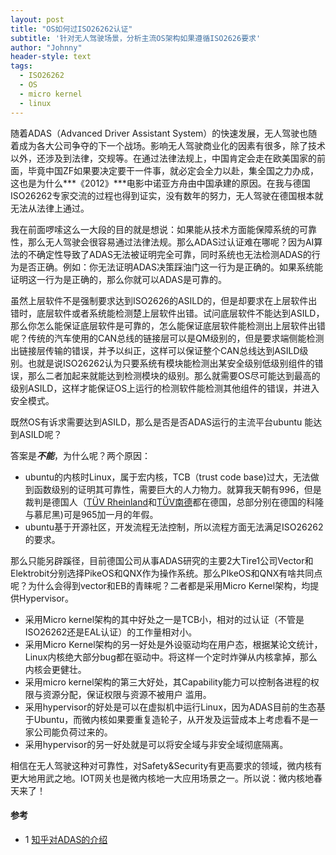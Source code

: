 ```yaml
---
layout: post
title: "OS如何过ISO26262认证"
subtitle: '针对无人驾驶场景，分析主流OS架构如果遵循ISO2626要求'
author: "Johnny"
header-style: text
tags:
  - ISO26262
  - OS 
  - micro kernel
  - linux
---
```


随着ADAS（Advanced Driver Assistant System）的快速发展，无人驾驶也随着成为各大公司争夺的下一个战场。影响无人驾驶商业化的因素有很多，除了技术以外，还涉及到法律，交规等。在通过法律法规上，中国肯定会走在欧美国家的前面，毕竟中国ZF如果要决定要干一件事，就必定会全力以赴，集全国之力办成，这也是为什么***《2012》***电影中诺亚方舟由中国承建的原因。在我与德国ISO26262专家交流的过程也得到证实，没有数年的努力，无人驾驶在德国根本就无法从法律上通过。

我在前面啰嗦这么一大段的目的就是想说：如果能从技术方面能保障系统的可靠性，那么无人驾驶会很容易通过法律法规。那么ADAS过认证难在哪呢？因为AI算法的不确定性导致了ADAS无法被证明完全可靠，同时系统也无法检测ADAS的行为是否正确。例如：你无法证明ADAS决策踩油门这一行为是正确的。如果系统能证明这一行为是正确的，那么你就可以ADAS是可靠的。

虽然上层软件不是强制要求达到ISO2626的ASILD的，但是却要求在上层软件出错时，底层软件或者系统能检测楚上层软件出错。试问底层软件不能达到ASILD，那么你怎么能保证底层软件是可靠的，怎么能保证底层软件能检测出上层软件出错呢？传统的汽车使用的CAN总线的链接层可以是QM级别的，但是要求端侧能检测出链接层传输的错误，并予以纠正，这样可以保证整个CAN总线达到ASILD级别。也就是说ISO26262认为只要系统有模块能检测出某安全级别低级别组件的错误，那么二者加起来就能达到检测模块的级别。那么就需要OS尽可能达到最高的级别ASILD，这样才能保证OS上运行的检测软件能检测其他组件的错误，并进入安全模式。

既然OS有诉求需要达到ASILD，那么是否是否ADAS运行的主流平台ubuntu 能达到ASILD呢？

答案是***不能***，为什么呢？两个原因：

- ubuntu的内核时Linux，属于宏内核，TCB（trust code base)过大，无法做到函数级别的证明其可靠性，需要巨大的人力物力。就算我天朝有996，但是裁判是德国人（[TÜV Rheinland](https://www.tuv.com/greater-china/cn/)和[TÜV南德](https://www.tuv-sud.cn/cn-scn)都在德国，总部分别在德国的科隆与慕尼黑)可是965加一月的年假。
- ubuntu基于开源社区，开发流程无法控制，所以流程方面无法满足ISO26262的要求。

那么只能另辟蹊径，目前德国公司从事ADAS研究的主要2大Tire1公司Vector和Elektrobit分别选择PikeOS和QNX作为操作系统。那么PIkeOS和QNX有啥共同点呢？为什么会得到vector和EB的青睐呢？二者都是采用Micro Kernel架构，均提供Hypervisor。

- 采用Micro kernel架构的其中好处之一是TCB小，相对的过认证（不管是ISO26262还是EAL认证）的工作量相对小。
- 采用Micro Kernel架构的另一好处是外设驱动均在用户态，根据某论文统计，Linux内核绝大部分bug都在驱动中。将这样一个定时炸弹从内核拿掉，那么内核会更健壮。
- 采用micro kernel架构的第三大好处，其Capability能力可以控制各进程的权限与资源分配，保证权限与资源不被用户 滥用。
- 采用hypervisor的好处是可以在虚拟机中运行Linux，因为ADAS目前的生态基于Ubuntu，而微内核如果要重复造轮子，从开发及运营成本上考虑看不是一家公司能负荷过来的。
- 采用hypervisor的另一好处就是可以将安全域与非安全域彻底隔离。

相信在无人驾驶这种对可靠性，对Safety&Security有更高要求的领域，微内核有更大地用武之地。IOT网关也是微内核地一大应用场景之一。所以说：微内核地春天来了！

#### 参考

- 1 [知乎对ADAS的介绍](https://zhuanlan.zhihu.com/p/37521347)
